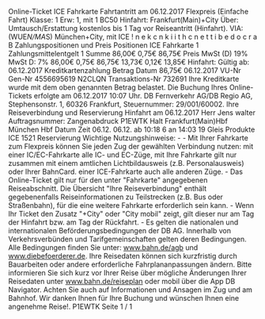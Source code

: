 Online-Ticket ICE Fahrkarte Fahrtantritt am 06.12.2017 Flexpreis (Einfache Fahrt) Klasse: 1 Erw: 1, mit 1 BC50 Hinfahrt: Frankfurt(Main)+City Über: Umtausch/Erstattung kostenlos bis 1 Tag vor Reiseantritt (Hinfahrt). VIA: (WUE*N/MA*S) München+City, mit ICE ! n e k c n k i i t h c n e t t i b e d o c r a B Zahlungspositionen und Preis Positionen ICE Fahrkarte 1 Zahlungsmittelentgelt 1 Summe 86,00€ 0,75€ 86,75€ Preis MwSt (D) 19% MwSt D: 7% 86,00€ 0,75€ 86,75€ 13,73€ 0,12€ 13,85€ Hinfahrt: Gültig ab: 06.12.2017 Kreditkartenzahlung Betrag Datum 86,75€ 06.12.2017 VU-Nr Gen-Nr 4556695619 N2CLQN Transaktions-Nr 732691 Ihre Kreditkarte wurde mit dem oben genannten Betrag belastet. Die Buchung Ihres Online-Tickets erfolgte am 06.12.2017 10:07 Uhr. DB Fernverkehr AG/DB Regio AG, Stephensonstr. 1, 60326 Frankfurt, Steuernummer: 29/001/60002. Ihre Reiseverbindung und Reservierung Hinfahrt am 06.12.2017 Herr Jens walter Auftragsnummer: Zangenabdruck P1EWTK Halt Frankfurt(Main)Hbf München Hbf Datum Zeit 06.12. 06.12. ab 10:18 6 an 14:03 19 Gleis Produkte ICE 1521 Reservierung Wichtige Nutzungshinweise: - - Mit Ihrer Fahrkarte zum Flexpreis können Sie jeden Zug der gewählten Verbindung nutzen: mit einer IC/EC-Fahrkarte alle IC- und EC-Züge, mit Ihre Fahrkarte gilt nur zusammen mit einem amtlichen Lichtbildausweis (z.B. Personalausweis) oder Ihrer BahnCard. einer ICE-Fahrkarte auch alle anderen Züge. - Das Online-Ticket gilt nur für den unter "Fahrkarte" angegebenen Reiseabschnitt. Die Übersicht "Ihre Reiseverbindung" enthält gegebenenfalls Reiseinformationen zu Teilstrecken (z.B. Bus oder Straßenbahn), für die eine weitere Fahrkarte erforderlich sein kann. - Wenn Ihr Ticket den Zusatz "+City" oder "City mobil" zeigt, gilt dieser nur am Tag der Hinfahrt bzw. am Tag der Rückfahrt. - Es gelten die nationalen und internationalen Beförderungsbedingungen der DB AG. Innerhalb von Verkehrsverbünden und Tarifgemeinschaften gelten deren Bedingungen. Alle Bedingungen finden Sie unter: www.bahn.de/agb und www.diebefoerderer.de. Ihre Reisedaten können sich kurzfristig durch Bauarbeiten oder andere erforderliche Fahrplananpassungen ändern. Bitte informieren Sie sich kurz vor Ihrer Reise über mögliche Änderungen Ihrer Reisedaten unter www.bahn.de/reiseplan oder mobil über die App DB Navigator. Achten Sie auch auf Informationen und Ansagen im Zug und am Bahnhof. Wir danken Ihnen für Ihre Buchung und wünschen Ihnen eine angenehme Reise!. P1EWTK Seite 1 / 1